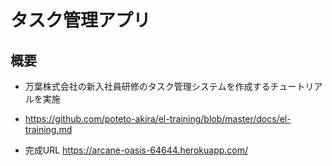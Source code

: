 # タスク管理アプリ

## 概要

- 万葉株式会社の新入社員研修のタスク管理システムを作成するチュートリアルを実施
- https://github.com/poteto-akira/el-training/blob/master/docs/el-training.md

- 完成URL https://arcane-oasis-64644.herokuapp.com/
